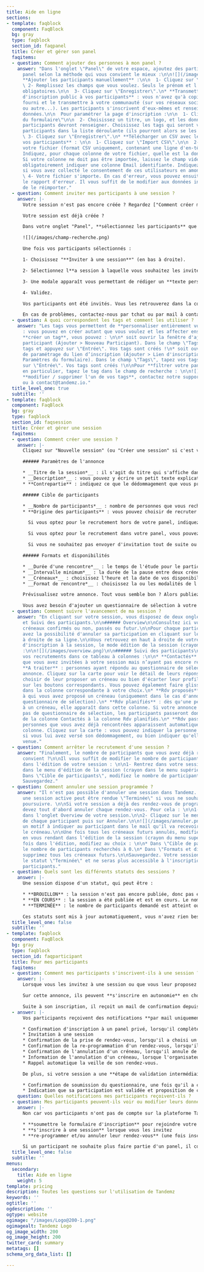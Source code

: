 ```yaml
---
title: Aide en ligne
sections:
- template: faqblock
  component: FaqBlock
  bg: gray
  type: faqblock
  section_id: faqpanel
  title: Créer et gérer son panel
  faqitems:
  - question: Comment ajouter des personnes à mon panel ?
    answer: "Dans l'onglet \"Panel\" de votre espace, ajoutez des participants à votre
      panel selon la méthode qui vous convient le mieux :\n\n![](/images/ajout.png)\n\n*
      **Ajouter les participants manuellement** :\n\n  1- Cliquez sur \"Nouveau participant\"\n\n
      \ 2- Remplissez les champs que vous voulez. Seuls le prénom et l'email sont
      obligatoires.\n\n  3- Cliquez sur \"Enregistrer\".\n* **Transmettre un lien
      d'inscription public à vos participants** : vous n'avez qu'à copier le lien
      fourni et le transmettre à votre communauté (sur vos réseaux sociaux, par Newsletter,
      ou autre...). Les participants s'inscrivent d'eux-mêmes et renseignent leurs
      données.\n\n  Pour paramétrer la page d'inscription :\n\n  1- Cliquez sur \"Paramètres
      du formulaire\"\n\n  2- Choisissez un titre, un logo, et les données que les
      participants devront renseigner. Choisissez les tags qui seront visibles aux
      participants dans la liste déroulante (ils pourront alors se les affecter).\n\n
      \ 3- Cliquez sur \"Enregistrer\".\n* **Télécharger un CSV avec les données de
      vos participants** : \n\n  1- Cliquez sur \"Import CSV\".\n\n  2- Téléchargez
      votre fichier (format CSV uniquement, contenant une ligne d'en-tête).\n\n  3-
      Indiquez, pour chaque colonne de votre fichier, quelle est la donnée correspondante.
      Si votre colonne ne doit pas être importée, laissez le champ vide. Vous devez
      obligatoirement indiquer une colonne Email identifiante. Indiquez également
      si vous avez collecté le consentement de ces utilisateurs en amont de l'import.\n\n
      \ 4- Votre fichier s'importe. En cas d'erreur, vous pouvez ensuite télécharger
      le rapport d'erreur. Il vous suffit de le modifier aux données indiquées et
      de le réimporter."
  - question: Comment inviter mes participants à une session ?
    answer: |-
      Votre session n'est pas encore créée ? Regardez ["Comment créer ma session ?"](#faqsession).

      Votre session est déjà créée ?

      Dans votre onglet "Panel", **sélectionnez les participants** que vous souhaitez inviter à votre session. Vous pouvez utiliser le champ de recherche pour filtrer vos participants (sur un tag, sur un pays, etc...) :

      ![](/images/champ-recherche.png)

      Une fois vos participants sélectionnés :

      1- Choisissez "**Inviter à une session**" (en bas à droite).

      2- Sélectionnez l**a session à laquelle vous souhaitez les inviter** puis sur "Inviter". Votre session n'apparaît pas dans la liste des sessions ? C'est probablement qu'elle n'est pas encore publiée. Seules les sessions actives s'affichent.

      3- Une modale apparaît vous permettant de rédiger un **texte personnalisé** qui sera inséré dans le mail d'invitation à vos participants.

      4- Validez.

      Vos participants ont été invités. Vous les retrouverez dans la colonne "Contactés" de votre tableau de suivi des participants de la session.

      En cas de problèmes, contactez-nous par tchat ou par mail à contact@tandemz.io.
  - question: A quoi correspondent les tags et comment les utiliser ?
    answer: "Les tags vous permettent de **personnaliser entièrement votre panel**
      : vous pouvez en créer autant que vous voulez et les affecter ensuite aux participants.\n\nPour
      **créer un tag**, vous pouvez : \n\n* soit ouvrir la fenêtre d'ajout d'un nouveau
      participant (Ajouter > Nouveau Participant). Dans le champ \"Tags\", tapez vos
      tags et appuyez sur \"Entrée\". Vos tags sont créés !\n* soit ouvrir la fenêtre
      de paramétrage du lien d’inscription (Ajouter > Lien d'inscription public >
      Paramètres du formulaire). Dans le champ \"Tags\", tapez vos tags et appuyez
      sur \"Entrée\". Vos tags sont créés !\n\nPour **filtrer votre panel sur un tag**
      en particulier, tapez le tag dans le champ de recherche : \n\n![](/images/champ-recherche.png)\n\nPour
      **modifier / supprimer l'un de vos tags**, contactez notre support par tchat
      ou à contact@tandemz.io."
  title_level_one: true
  subtitle: ''
- template: faqblock
  component: FaqBlock
  bg: gray
  type: faqblock
  section_id: faqsession
  title: Créer et gérer une session
  faqitems:
  - question: Comment créer une session ?
    answer: |-
      Cliquez sur "Nouvelle session" (ou "Créer une session" si c'est votre première !) puis renseignez les informations de votre session (avec une * celles obligatoires) :

      ###### Paramètres de l'annonce

      * __Titre de la session*__ : il s'agit du titre qui s'affiche dans les mails et dans la page d'inscription pour les participants.
      * __Description*__ : vous pouvez y écrire un petit texte explicatif pour vos participants, afin de leur expliquer le déroulé ou bien l'objectif de votre session par exemple.
      * **Contrepartie** : indiquez ce que le dédommagement que vous proposez au participant. Si vous n'offrez pas de dédommagement, laissez le champ libre.

      ###### Cible de participants

      * __Nombre de participants*__ : nombre de personnes que vous recherchez pour votre étude.
      * **Origine des participants** : vous pouvez choisir de recruter vos participants dans votre panel, hors de votre panel (chez Tandemz), dans les deux ou dans aucun des deux.

        Si vous optez pour le recrutement hors de votre panel, indiquez-nous les critères que vous recherchez. Nous vous recontacterons dans les plus brefs délais.

        Si vous optez pour le recrutement dans votre panel, vous pouvez alors éditer la liste des personnes qui seront notifiées lors de la publication de l'annonce en incluant / excluant des tags ou en les décochant manuellement dans "Voir / modifier la liste des destinataires" et personnaliser le mail qui leur sera envoyé.

        Si vous ne souhaitez pas envoyer d'invitation tout de suite ou simplement transmettre le lien de l'étude à des personnes externes, ne sélectionnez rien et passez à la suite !

      ###### Formats et disponibilités

      * __Durée d'une rencontre*__ : le temps de l'étude pour le participant
      * __Intervalle minimum*__ : la durée de la pause entre deux créneaux possibles
      * __Créneaux*__ : choisissez l'heure et la date de vos disponibilités pour la session. Vous devez indiquer au moins autant de créneau qu'il y a de participants recherchés.
      * __Format de rencontre*__ : choisissez la ou les modalités de l'étude ainsi que les éventuelles instructions. Si vous en sélectionnez plusieurs, le choix sera laissé au participant lors de son inscription.

      Prévisualisez votre annonce. Tout vous semble bon ? Alors publiez. Les invitations aux participants de votre panel sélectionnés seront envoyées à cet instant.

      Vous avez besoin d'ajouter un questionnaire de sélection à votre annonce ? Nous avons une solution pour vous ! Contactez-nous par tchat ou par mail à contact@tandemz.io.
  - question: Comment suivre l'avancement de ma session ?
    answer: "En cliquant sur votre session, vous disposez de deux onglets : Overview
      et Suivi des participants.\n\n###### Overview\n\nConsultez ici vos différents
      créneaux confirmés ou non, passés ou futur.\n\nPour chaque participant, vous
      avez la possibilité d'annuler sa participation en cliquant sur le menu de paramètres
      à droite de sa ligne.\n\nVous retrouvez en haut à droite de votre écran le lien
      d'inscription à la session, le mode édition de la session (crayon) et la prévisualisation
      :\n\n![](/images/overview.png)\n\n###### Suivi des participants\n\nGérez ici
      vos recrutements dans ce tableau à colonnes :\n\n* **Contactés** : personnes
      que vous avez invitées à votre session mais n’ayant pas encore répondu. \n*
      **A traiter** : personnes ayant répondu au questionnaire de sélection de votre
      annonce. Cliquez sur la carte pour voir le détail de leurs réponses. Vous devez
      choisir de leur proposer un créneau ou bien d'écarter leur profil en cliquant
      sur les boutons correspondants. Vous pouvez également faire glisser les cartes
      dans la colonne correspondante à votre choix.\n* **Rdv proposés** : personnes
      à qui vous avez proposé un créneau (uniquement dans le cas d'annonces avec un
      questionnaire de sélection).\n* **Rdv planifiés** : dès qu'une personne s'inscrit
      à un créneau, elle apparaît dans cette colonne. Si votre annonce ne possède
      pas de questionnaire de sélection, les participants passeront donc automatiquement
      de la colonne Contactés à la colonne Rdv planifiés.\n* **Rdv passés** : les
      personnes que vous avez déjà rencontrées apparaissent automatiquement dans cette
      colonne. Cliquez sur la carte : vous pouvez indiquer la personne comme rémunérée
      si vous lui avez versé son dédommagement, ou bien indiquer qu'elle n'est pas
      venue."
  - question: Comment arrêter le recrutement d'une session ?
    answer: "Finalement, le nombre de participants que vous avez déjà rencontrés vous
      convient ?\n\nIl vous suffit de modifier le nombre de participants recherchés
      dans l'édition de votre session : \n\n1- Rentrez dans votre session\n\n2- Rendez-vous
      dans le menu d'édition de la session (crayon dans le menu supérieur) :\n\n![](/images/overview.png)\n\n3-
      Dans \"Cible de participants\", modifiez le nombre de participants recherchés\n\n4-
      Sauvegardez."
  - question: Comment annuler une session programmée ?
    answer: "Il n'est pas possible d'annuler une session dans Tandemz. Cependant,
      une session active peut être rendue \"Terminée\" si vous ne souhaitez pas la
      poursuivre. \n\nSi votre session a déjà des rendez-vous de programmés, vous
      devez tout d'abord annuler chaque rendez-vous. Pour cela : \n\n1- Rendez-vous
      dans l'onglet Overview de votre session.\n\n2- Cliquez sur le menu à droite
      de chaque participant puis sur Annuler.\n\n![](/images/annuler.png)\n\n3- Renseignez
      un motif à indiquer au participant dans le mail qu'il va recevoir, puis annulez
      le créneau.\n\nUne fois tous les créneaux futurs annulés, modifiez votre session
      en vous rendant dans l'édition de la session (crayon du menu supérieur) : \n\n![](/images/overview.png)\n\nUne
      fois dans l'édition, modifiez au choix : \n\n* Dans \"Cible de participants\",
      le nombre de participants recherchés à 0.\n* Dans \"Formats et disponibilités\",
      supprimez tous les créneaux futurs.\n\nSauvegardez. Votre session aura désormais
      le statut \"Terminée\" et ne seras plus accessible à l'inscription pour les
      participants."
  - question: Quels sont les différents statuts des sessions ?
    answer: |-
      Une session dispose d'un statut, qui peut être :

      * **BROUILLON** : la session n'est pas encore publiée, donc pas encore visible aux participants.
      * **EN COURS** : la session a été publiée et est en cours. Le nombre de participants demandé n'est pas encore atteint et il reste des créneaux disponibles dans le futur.
      * **TERMINÉE** : le nombre de participants demandé est atteint ou il n'y a plus de créneaux disponibles dans le futur.

      Ces statuts sont mis à jour automatiquement, vous n'avez rien besoin de faire.
  title_level_one: false
  subtitle: ''
- template: faqblock
  component: FaqBlock
  bg: gray
  type: faqblock
  section_id: faqparticipant
  title: Pour mes participants
  faqitems:
  - question: Comment mes participants s'inscrivent-ils à une session ?
    answer: |-
      Lorsque vous les invitez à une session ou que vous leur proposez un créneau, vos participants reçoivent une **notification mail**, contenant un lien vers votre annonce.

      Sur cette annonce, ils peuvent **s'inscrire en autonomie** en choisissant un des formats que vous avez sélectionné et un des créneaux que vous avez listé. L'organisateur de la session est **notifié par mail** dès que le participant valide son rendez-vous.

      Suite à son inscription, il reçoit un mail de confirmation depuis lequel il peut, si besoin, **changer ou annuler son créneau**. L'organisateur de la session est alors notifié par mail.
  - answer: |-
      Vos participants reçoivent des notifications **par mail uniquement**, aux événements suivants :

      * Confirmation d'inscription à un panel privé, lorsqu'il complète le formulaire d'inscription public.
      * Invitation à une session
      * Confirmation de la prise de rendez-vous, lorsqu'il a choisi un créneau.
      * Confirmation de la re-programmation d'un rendez-vous, lorsqu'il a changé son créneau.
      * Confirmation de l'annulation d'un créneau, lorsqu'il annule de lui-même.
      * Information de l'annulation d'un créneau, lorsque l'organisateur de la session annule son créneau.
      * Rappel automatique la veille de son rendez-vous.

      De plus, si votre session a une **étape de validation intermédiaire** (par un questionnaire de sélection par exemple), le participant reçoit les notifications mails suivantes :

      * Confirmation de soumission du questionnaire, une fois qu'il a complété sa candidature.
      * Indication que sa participation est validée et proposition de créneaux lorsque l'organisateur choisit "Proposer un créneau".
    question: Quelles notifications mes participants reçoivent-ils ?
  - question: Mes participants peuvent-ils voir ou modifier leurs données ?
    answer: |-
      Non car vos participants n'ont pas de compte sur la plateforme Tandemz. Ils peuvent seulement :

      * **soumettre le formulaire d'inscription** pour rejoindre votre panel privé
      * **s'inscrire à une session** lorsque vous les invitez
      * **re-programmer et/ou annuler leur rendez-vous** (une fois inscrits à l'une de vos sessions)

      Si un participant ne souhaite plus faire partie d'un panel, il contacte directement le support Tandemz qui s'occupe d'effacer ses données (après avoir prévenu le propriétaire de son panel bien sûr).
  title_level_one: false
  subtitle: ''
menus:
  secondary:
    title: Aide en ligne
    weight: 5
template: pricing
description: Toutes les questions sur l'utilisation de Tandemz
keywords: ''
ogtitle: ''
ogdescription: ''
ogtype: website
ogimage: "/images/Logo@200-1.png"
ogimagealt: Tandemz Logo
og_image_width: 200
og_image_height: 200
twitter_card: summary
metatags: []
schema_org_data_list: []

---
```

